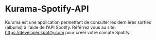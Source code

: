 # Kurama-Spotify-API

Kurama est une application permettant de consulter les dernières sorties (albums) à l'aide de l'API Spotify. Référrez vous au site: https://developer.spotify.com pour créer votre compte Spotify.
